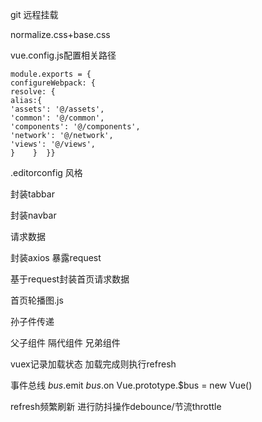 git 远程挂载

normalize.css+base.css

vue.config.js配置相关路径

```vue
module.exports = { 
configureWebpack: {   
resolve: {     
alias:{       
'assets': '@/assets',  
'common': '@/common', 
'components': '@/components', 
'network': '@/network',    
'views': '@/views',    
}    }  }}
```

.editorconfig  风格



封装tabbar



封装navbar



请求数据

封装axios 暴露request

基于request封装首页请求数据

首页轮播图.js

孙子件传递

父子组件 隔代组件 兄弟组件

vuex记录加载状态  加载完成则执行refresh

事件总线 $bus.$emit    $bus.$on        Vue.prototype.$bus = new Vue()

 

refresh频繁刷新  进行防抖操作debounce/节流throttle

